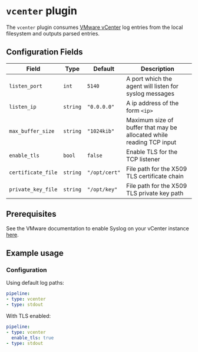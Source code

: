 # `vcenter` plugin

The `vcenter` plugin consumes [VMware vCenter](https://www.vmware.com/products/vcenter-server.html) log entries from the local filesystem and outputs parsed entries. 

## Configuration Fields

| Field | Type | Default | Description |
| --- | --- |--- | --- |
| `listen_port` | `int` | `5140` | A port which the agent will listen for syslog messages | 
| `listen_ip` | `string` | `"0.0.0.0"` | A ip address of the form `<ip>` | 
| `max_buffer_size` | `string` | `"1024kib"` | Maximum size of buffer that may be allocated while reading TCP input | 
| `enable_tls` | `bool` | `false` | Enable TLS for the TCP listener | 
| `certificate_file` | `string` | `"/opt/cert"` | File path for the X509 TLS certificate chain | 
| `private_key_file` | `string` | `"/opt/key"` | File path for the X509 TLS private key path | 

## Prerequisites
See the VMware documentation to enable Syslog on your vCenter instance [here](https://docs.vmware.com/en/VMware-vSphere/6.7/com.vmware.vsphere.vcsa.doc/GUID-9633A961-A5C3-4658-B099-B81E0512DC21.html).

## Example usage

### Configuration

Using default log paths:

```yaml
pipeline:
- type: vcenter
- type: stdout

```

With TLS enabled:

```yaml
pipeline:
- type: vcenter
  enable_tls: true
- type: stdout

```
